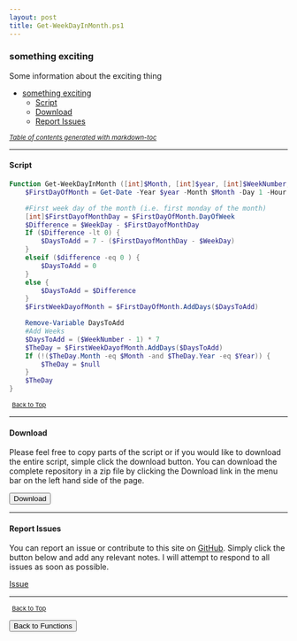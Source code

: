 ```yaml
---
layout: post
title: Get-WeekDayInMonth.ps1
---
```


### something exciting

Some information about the exciting thing

- [something exciting](#something-exciting)
  - [Script](#script)
  - [Download](#download)
  - [Report Issues](#report-issues)

<small><i><a href='http://ecotrust-canada.github.io/markdown-toc/'>Table of contents generated with markdown-toc</a></i></small>

---

#### Script

```powershell
Function Get-WeekDayInMonth ([int]$Month, [int]$year, [int]$WeekNumber, [int]$WeekDay) {
    $FirstDayOfMonth = Get-Date -Year $year -Month $Month -Day 1 -Hour 0 -Minute 0 -Second 0

    #First week day of the month (i.e. first monday of the month)
    [int]$FirstDayofMonthDay = $FirstDayOfMonth.DayOfWeek
    $Difference = $WeekDay - $FirstDayofMonthDay
    If ($Difference -lt 0) {
        $DaysToAdd = 7 - ($FirstDayofMonthDay - $WeekDay)
    }
    elseif ($difference -eq 0 ) {
        $DaysToAdd = 0
    }
    else {
        $DaysToAdd = $Difference
    }
    $FirstWeekDayofMonth = $FirstDayOfMonth.AddDays($DaysToAdd)

    Remove-Variable DaysToAdd
    #Add Weeks
    $DaysToAdd = ($WeekNumber - 1) * 7
    $TheDay = $FirstWeekDayofMonth.AddDays($DaysToAdd)
    If (!($TheDay.Month -eq $Month -and $TheDay.Year -eq $Year)) {
        $TheDay = $null
    }
    $TheDay
}
```

<span style="font-size:11px;"><a href="#"><i class="fas fa-caret-up" aria-hidden="true" style="color: white; margin-right:5px;"></i>Back to Top</a></span>

---

#### Download

Please feel free to copy parts of the script or if you would like to download the entire script, simple click the download button. You can download the complete repository in a zip file by clicking the Download link in the menu bar on the left hand side of the page.

<button class="btn" type="submit" onclick="window.open('/PowerShell/functions/time/Get-WeekDayInMonth.ps1')">
    <i class="fa fa-cloud-download-alt">
    </i>
        Download
</button>

---

#### Report Issues

You can report an issue or contribute to this site on <a href="https://github.com/BanterBoy/scripts-blog/issues">GitHub</a>. Simply click the button below and add any relevant notes. I will attempt to respond to all issues as soon as possible.

<!-- Place this tag where you want the button to render. -->

<a class="github-button" href="https://github.com/BanterBoy/scripts-blog/issues/new?title=Get-WeekDayInMonth.ps1&body=There is a problem with this function. Please find details below." data-show-count="true" aria-label="Issue BanterBoy/scripts-blog on GitHub">Issue</a>

---

<span style="font-size:11px;"><a href="#"><i class="fas fa-caret-up" aria-hidden="true" style="color: white; margin-right:5px;"></i>Back to Top</a></span>

<a href="/menu/_pages/functions.html">
    <button class="btn">
        <i class='fas fa-reply'>
        </i>
            Back to Functions
    </button>
</a>

[1]: http://ecotrust-canada.github.io/markdown-toc
[2]: https://github.com/googlearchive/code-prettify

